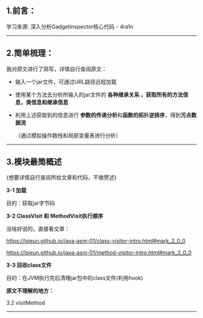 ## 1.前言：

学习来源:
深入分析Gadgetinspector核心代码 - 4ra1n

---

## 2.简单梳理：

我对原文进行了简写，详情自行查阅原文：

- 输入一个jar文件，可通过URL路径远程加载

- 使用某个方法去分析所输入的jar文件的 **各种继承关系 ，获取所有的方法信息，类信息和继承信息**

- 利用上述获取到的信息进行 **参数的传递分析**和**函数的拓扑逆排序**，得到**污点数据流**

  （通过模拟操作数栈和局部变量表进行分析）

---

## 3.模块最简概述

{想要详情自行查阅所给文章和代码，不做赘述}

**3-1 加载**

目的：获取jar字节码

**3-2 ClassVisit 和 MethodVisit执行顺序**

没啥好说的，直接看文章：

https://lsieun.github.io/java-asm-01/class-visitor-intro.html#mark_2_0_0

https://lsieun.github.io/java-asm-01/method-visitor-intro.html#mark_2_0_0

**3-3 回收class文件**

目的：在JVM执行完后清理jar包中的class文件(利用hook)



**原文不理解的地方：**

3.2 visitMethod 

---

